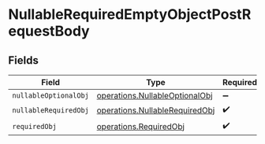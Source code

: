 # NullableRequiredEmptyObjectPostRequestBody


## Fields

| Field                                                                                   | Type                                                                                    | Required                                                                                | Description                                                                             | Example                                                                                 |
| --------------------------------------------------------------------------------------- | --------------------------------------------------------------------------------------- | --------------------------------------------------------------------------------------- | --------------------------------------------------------------------------------------- | --------------------------------------------------------------------------------------- |
| `nullableOptionalObj`                                                                   | [operations.NullableOptionalObj](../../../sdk/models/operations/nullableoptionalobj.md) | :heavy_minus_sign:                                                                      | N/A                                                                                     | {}                                                                                      |
| `nullableRequiredObj`                                                                   | [operations.NullableRequiredObj](../../../sdk/models/operations/nullablerequiredobj.md) | :heavy_check_mark:                                                                      | N/A                                                                                     | <nil>                                                                                   |
| `requiredObj`                                                                           | [operations.RequiredObj](../../../sdk/models/operations/requiredobj.md)                 | :heavy_check_mark:                                                                      | N/A                                                                                     |                                                                                         |